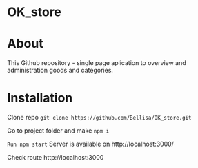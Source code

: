 # OK_store
  # About
This Github repository - single page aplication to overview and administration goods and categories.
  # Installation
Clone repo 
`git clone https://github.com/Bellisa/OK_store.git`

Go to project folder and make 
`npm i`

`Run npm start` 
Server is available on http://localhost:3000/

Check route http://localhost:3000

